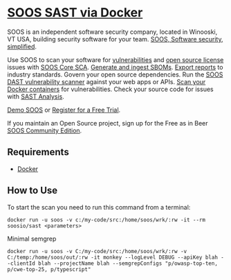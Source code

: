 # [SOOS SAST via Docker](https://soos.io/products/sast)

SOOS is an independent software security company, located in Winooski, VT USA, building security software for your team. [SOOS, Software security, simplified](https://soos.io).

Use SOOS to scan your software for [vulnerabilities](https://app.soos.io/research/vulnerabilities) and [open source license](https://app.soos.io/research/licenses) issues with [SOOS Core SCA](https://soos.io/products/sca). [Generate and ingest SBOMs](https://soos.io/products/sbom-manager). [Export reports](https://kb.soos.io/project-exports-and-reports) to industry standards. Govern your open source dependencies. Run the [SOOS DAST vulnerability scanner](https://soos.io/products/dast) against your web apps or APIs. [Scan your Docker containers](https://soos.io/products/containers) for vulnerabilities. Check your source code for issues with [SAST Analysis](https://soos.io/products/sast).

[Demo SOOS](https://app.soos.io/demo) or [Register for a Free Trial](https://app.soos.io/register).

If you maintain an Open Source project, sign up for the Free as in Beer [SOOS Community Edition](https://soos.io/products/community-edition).

## Requirements
- [Docker](https://www.docker.com/get-started)

## How to Use
To start the scan you need to run this command from a terminal:
``` shell
docker run -u soos -v c:/my-code/src:/home/soos/wrk/:rw -it --rm soosio/sast <parameters>
```

Minimal semgrep

``` shell
docker run -u soos -v C:/my-code/src:/home/soos/wrk/:rw -v C:/temp:/home/soos/out/:rw -it monkey --logLevel DEBUG --apiKey blah --clientId blah --projectName blah --semgrepConfigs "p/owasp-top-ten, p/cwe-top-25, p/typescript"
```

